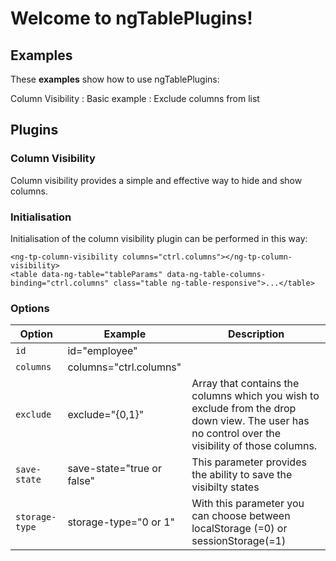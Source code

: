 
Welcome to ngTablePlugins!
===================

## **Examples**

These **examples** show how to use ngTablePlugins:

Column Visibility
: Basic example 
: Exclude columns from list

## **Plugins**

### **Column Visibility**
Column visibility provides a simple and effective way to hide and show columns.

### Initialisation
Initialisation of the column visibility plugin can be performed in this way:
```
<ng-tp-column-visibility columns="ctrl.columns"></ng-tp-column-visibility>
<table data-ng-table="tableParams" data-ng-table-columns-binding="ctrl.columns" class="table ng-table-responsive">...</table>
```

### Options
|  Option                | Example                             |  Description   |            
 ----------------- | ---------------------------- |----|
| `id` |   id="employee"         | |
|`columns`| columns="ctrl.columns" | |
| `exclude`   	| exclude="{0,1}" |Array that contains the columns which you wish to exclude from the drop down view. The user has no control over the visibility of those columns.| 
| `save-state`  |save-state="true or false"| This parameter provides the ability to save the visibilty states|  
| `storage-type`| storage-type="0 or 1" | With this parameter you can choose between localStorage (=0) or sessionStorage(=1) |
